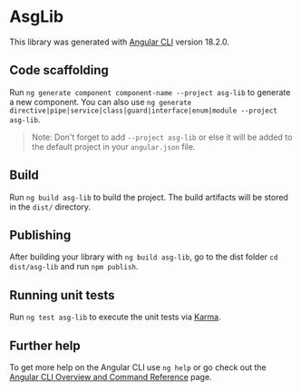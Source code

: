 # AsgLib

This library was generated with [Angular CLI](https://github.com/angular/angular-cli) version 18.2.0.

## Code scaffolding

Run `ng generate component component-name --project asg-lib` to generate a new component. You can also use `ng generate directive|pipe|service|class|guard|interface|enum|module --project asg-lib`.
> Note: Don't forget to add `--project asg-lib` or else it will be added to the default project in your `angular.json` file. 

## Build

Run `ng build asg-lib` to build the project. The build artifacts will be stored in the `dist/` directory.

## Publishing

After building your library with `ng build asg-lib`, go to the dist folder `cd dist/asg-lib` and run `npm publish`.

## Running unit tests

Run `ng test asg-lib` to execute the unit tests via [Karma](https://karma-runner.github.io).

## Further help

To get more help on the Angular CLI use `ng help` or go check out the [Angular CLI Overview and Command Reference](https://angular.dev/tools/cli) page.
